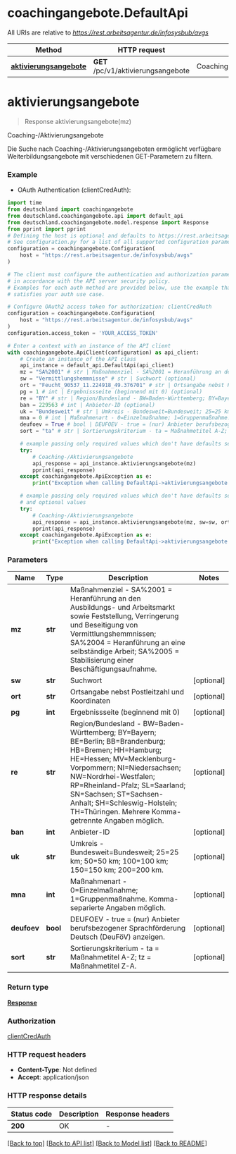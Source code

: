 # coachingangebote.DefaultApi

All URIs are relative to *https://rest.arbeitsagentur.de/infosysbub/avgs*

Method | HTTP request | Description
------------- | ------------- | -------------
[**aktivierungsangebote**](DefaultApi.md#aktivierungsangebote) | **GET** /pc/v1/aktivierungsangebote | Coaching-/Aktivierungsangebote


# **aktivierungsangebote**
> Response aktivierungsangebote(mz)

Coaching-/Aktivierungsangebote

Die Suche nach Coaching-/Aktivierungsangeboten ermöglicht verfügbare Weiterbildungsangebote mit verschiedenen GET-Parametern zu filtern.

### Example

* OAuth Authentication (clientCredAuth):

```python
import time
from deutschland import coachingangebote
from deutschland.coachingangebote.api import default_api
from deutschland.coachingangebote.model.response import Response
from pprint import pprint
# Defining the host is optional and defaults to https://rest.arbeitsagentur.de/infosysbub/avgs
# See configuration.py for a list of all supported configuration parameters.
configuration = coachingangebote.Configuration(
    host = "https://rest.arbeitsagentur.de/infosysbub/avgs"
)

# The client must configure the authentication and authorization parameters
# in accordance with the API server security policy.
# Examples for each auth method are provided below, use the example that
# satisfies your auth use case.

# Configure OAuth2 access token for authorization: clientCredAuth
configuration = coachingangebote.Configuration(
    host = "https://rest.arbeitsagentur.de/infosysbub/avgs"
)
configuration.access_token = 'YOUR_ACCESS_TOKEN'

# Enter a context with an instance of the API client
with coachingangebote.ApiClient(configuration) as api_client:
    # Create an instance of the API class
    api_instance = default_api.DefaultApi(api_client)
    mz = "SA%2001" # str | Maßnahmenziel - SA%2001 = Heranführung an den Ausbildungs- und Arbeitsmarkt sowie Feststellung, Verringerung und Beseitigung von Vermittlungshemmnissen; SA%2004 = Heranführung an eine selbständige Arbeit; SA%2005 = Stabilisierung einer Beschäftigungsaufnahme.
    sw = "Vermittlungshemmnisse" # str | Suchwort (optional)
    ort = "Feucht_90537_11.224918_49.376701" # str | Ortsangabe nebst Postleitzahl und Koordinaten (optional)
    pg = 1 # int | Ergebnissseite (beginnend mit 0) (optional)
    re = "BY" # str | Region/Bundesland - BW=Baden-Württemberg; BY=Bayern; BE=Berlin; BB=Brandenburg; HB=Bremen; HH=Hamburg; HE=Hessen; MV=Mecklenburg-Vorpommern; NI=Niedersachsen; NW=Nordrhei-Westfalen; RP=Rheinland-Pfalz; SL=Saarland; SN=Sachsen; ST=Sachsen-Anhalt; SH=Schleswig-Holstein; TH=Thüringen. Mehrere Komma-getrennte Angaben möglich. (optional)
    ban = 229563 # int | Anbieter-ID (optional)
    uk = "Bundesweit" # str | Umkreis - Bundesweit=Bundesweit; 25=25 km; 50=50 km; 100=100 km; 150=150 km; 200=200 km. (optional)
    mna = 0 # int | Maßnahmenart - 0=Einzelmaßnahme; 1=Gruppenmaßnahme. Komma-separierte Angaben möglich. (optional)
    deufoev = True # bool | DEUFOEV - true = (nur) Anbieter berufsbezogener Sprachförderung Deutsch (DeuFöV) anzeigen. (optional)
    sort = "ta" # str | Sortierungskriterium - ta = Maßnahmetitel A-Z; tz = Maßnahmetitel Z-A. (optional)

    # example passing only required values which don't have defaults set
    try:
        # Coaching-/Aktivierungsangebote
        api_response = api_instance.aktivierungsangebote(mz)
        pprint(api_response)
    except coachingangebote.ApiException as e:
        print("Exception when calling DefaultApi->aktivierungsangebote: %s\n" % e)

    # example passing only required values which don't have defaults set
    # and optional values
    try:
        # Coaching-/Aktivierungsangebote
        api_response = api_instance.aktivierungsangebote(mz, sw=sw, ort=ort, pg=pg, re=re, ban=ban, uk=uk, mna=mna, deufoev=deufoev, sort=sort)
        pprint(api_response)
    except coachingangebote.ApiException as e:
        print("Exception when calling DefaultApi->aktivierungsangebote: %s\n" % e)
```


### Parameters

Name | Type | Description  | Notes
------------- | ------------- | ------------- | -------------
 **mz** | **str**| Maßnahmenziel - SA%2001 &#x3D; Heranführung an den Ausbildungs- und Arbeitsmarkt sowie Feststellung, Verringerung und Beseitigung von Vermittlungshemmnissen; SA%2004 &#x3D; Heranführung an eine selbständige Arbeit; SA%2005 &#x3D; Stabilisierung einer Beschäftigungsaufnahme. |
 **sw** | **str**| Suchwort | [optional]
 **ort** | **str**| Ortsangabe nebst Postleitzahl und Koordinaten | [optional]
 **pg** | **int**| Ergebnissseite (beginnend mit 0) | [optional]
 **re** | **str**| Region/Bundesland - BW&#x3D;Baden-Württemberg; BY&#x3D;Bayern; BE&#x3D;Berlin; BB&#x3D;Brandenburg; HB&#x3D;Bremen; HH&#x3D;Hamburg; HE&#x3D;Hessen; MV&#x3D;Mecklenburg-Vorpommern; NI&#x3D;Niedersachsen; NW&#x3D;Nordrhei-Westfalen; RP&#x3D;Rheinland-Pfalz; SL&#x3D;Saarland; SN&#x3D;Sachsen; ST&#x3D;Sachsen-Anhalt; SH&#x3D;Schleswig-Holstein; TH&#x3D;Thüringen. Mehrere Komma-getrennte Angaben möglich. | [optional]
 **ban** | **int**| Anbieter-ID | [optional]
 **uk** | **str**| Umkreis - Bundesweit&#x3D;Bundesweit; 25&#x3D;25 km; 50&#x3D;50 km; 100&#x3D;100 km; 150&#x3D;150 km; 200&#x3D;200 km. | [optional]
 **mna** | **int**| Maßnahmenart - 0&#x3D;Einzelmaßnahme; 1&#x3D;Gruppenmaßnahme. Komma-separierte Angaben möglich. | [optional]
 **deufoev** | **bool**| DEUFOEV - true &#x3D; (nur) Anbieter berufsbezogener Sprachförderung Deutsch (DeuFöV) anzeigen. | [optional]
 **sort** | **str**| Sortierungskriterium - ta &#x3D; Maßnahmetitel A-Z; tz &#x3D; Maßnahmetitel Z-A. | [optional]

### Return type

[**Response**](Response.md)

### Authorization

[clientCredAuth](../README.md#clientCredAuth)

### HTTP request headers

 - **Content-Type**: Not defined
 - **Accept**: application/json


### HTTP response details

| Status code | Description | Response headers |
|-------------|-------------|------------------|
**200** | OK |  -  |

[[Back to top]](#) [[Back to API list]](../README.md#documentation-for-api-endpoints) [[Back to Model list]](../README.md#documentation-for-models) [[Back to README]](../README.md)

